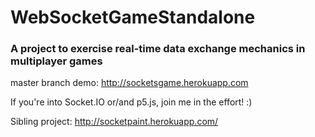 # WebSocketGameStandalone
### A project to exercise real-time data exchange mechanics in multiplayer games

master branch demo:
http://socketsgame.herokuapp.com

If you're into Socket.IO or/and p5.js, join me in the effort! :)

Sibling project:
http://socketpaint.herokuapp.com/